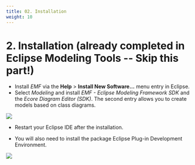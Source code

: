 ```yaml
---
title: 02. Installation
weight: 10
---
```


# 2. Installation (already completed in Eclipse Modeling Tools -- Skip this part!)

- Install *EMF* via the **Help** > **Install New Software...​** menu entry in Eclipse. 
- Select *Modeling* and install *EMF - Eclipse Modeling Framework SDK* and the *Ecore Diagram Editor (SDK)*. The second entry allows you to create models based on class diagrams.

![](/img/image4.png)

- Restart your Eclipse IDE after the installation.

- You will also need to install the package Eclipse Plug-in Development Environment.

![](/img/image5.png)